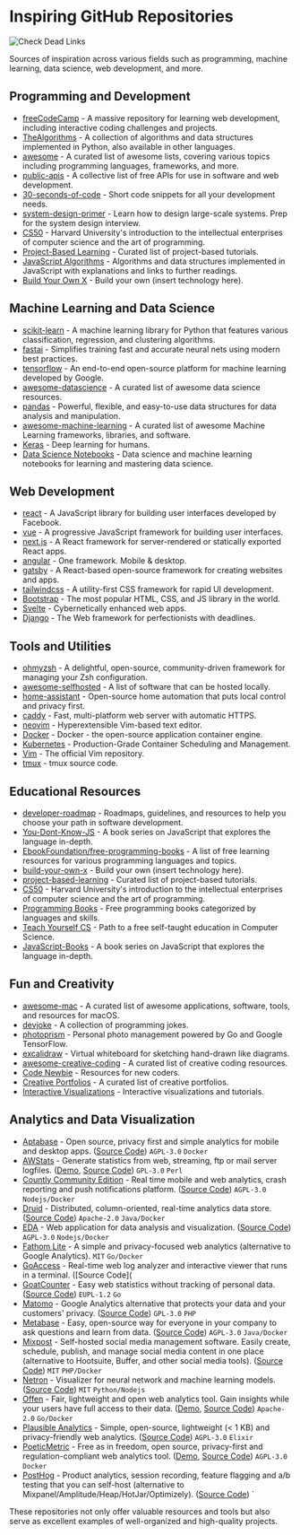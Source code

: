 


# Inspiring GitHub Repositories

![Check Dead Links](https://github.com/stojanov-igor/Inspiring-Github/actions/workflows/check-links.yml/badge.svg)


Sources of inspiration across various fields such as programming, machine learning, data science, web development, and more.

## Programming and Development
- [freeCodeCamp](https://github.com/freeCodeCamp/freeCodeCamp) - A massive repository for learning web development, including interactive coding challenges and projects.
- [TheAlgorithms](https://github.com/TheAlgorithms/Python) - A collection of algorithms and data structures implemented in Python, also available in other languages.
- [awesome](https://github.com/sindresorhus/awesome) - A curated list of awesome lists, covering various topics including programming languages, frameworks, and more.
- [public-apis](https://github.com/public-apis/public-apis) - A collective list of free APIs for use in software and web development.
- [30-seconds-of-code](https://github.com/30-seconds/30-seconds-of-code) - Short code snippets for all your development needs.
- [system-design-primer](https://github.com/donnemartin/system-design-primer) - Learn how to design large-scale systems. Prep for the system design interview.
- [CS50](https://github.com/cs50) - Harvard University's introduction to the intellectual enterprises of computer science and the art of programming.
- [Project-Based Learning](https://github.com/practical-tutorials/project-based-learning) - Curated list of project-based tutorials.
- [JavaScript Algorithms](https://github.com/trekhleb/javascript-algorithms) - Algorithms and data structures implemented in JavaScript with explanations and links to further readings.
- [Build Your Own X](https://github.com/codecrafters-io/build-your-own-x) - Build your own (insert technology here).

## Machine Learning and Data Science
- [scikit-learn](https://github.com/scikit-learn/scikit-learn) - A machine learning library for Python that features various classification, regression, and clustering algorithms.
- [fastai](https://github.com/fastai/fastai) - Simplifies training fast and accurate neural nets using modern best practices.
- [tensorflow](https://github.com/tensorflow/tensorflow) - An end-to-end open-source platform for machine learning developed by Google.
- [awesome-datascience](https://github.com/academic/awesome-datascience) - A curated list of awesome data science resources.
- [pandas](https://github.com/pandas-dev/pandas) - Powerful, flexible, and easy-to-use data structures for data analysis and manipulation.
- [awesome-machine-learning](https://github.com/josephmisiti/awesome-machine-learning) - A curated list of awesome Machine Learning frameworks, libraries, and software.
- [Keras](https://github.com/keras-team/keras) - Deep learning for humans.
- [Data Science Notebooks](https://github.com/donnemartin/data-science-ipython-notebooks) - Data science and machine learning notebooks for learning and mastering data science.

## Web Development
- [react](https://github.com/facebook/react) - A JavaScript library for building user interfaces developed by Facebook.
- [vue](https://github.com/vuejs/vue) - A progressive JavaScript framework for building user interfaces.
- [next.js](https://github.com/vercel/next.js) - A React framework for server-rendered or statically exported React apps.
- [angular](https://github.com/angular/angular) - One framework. Mobile & desktop.
- [gatsby](https://github.com/gatsbyjs/gatsby) - A React-based open-source framework for creating websites and apps.
- [tailwindcss](https://github.com/tailwindlabs/tailwindcss) - A utility-first CSS framework for rapid UI development.
- [Bootstrap](https://github.com/twbs/bootstrap) - The most popular HTML, CSS, and JS library in the world.
- [Svelte](https://github.com/sveltejs/svelte) - Cybernetically enhanced web apps.
- [Django](https://github.com/django/django) - The Web framework for perfectionists with deadlines.

## Tools and Utilities
- [ohmyzsh](https://github.com/ohmyzsh/ohmyzsh) - A delightful, open-source, community-driven framework for managing your Zsh configuration.
- [awesome-selfhosted](https://github.com/awesome-selfhosted/awesome-selfhosted) - A list of software that can be hosted locally.
- [home-assistant](https://github.com/home-assistant/core) - Open-source home automation that puts local control and privacy first.
- [caddy](https://github.com/caddyserver/caddy) - Fast, multi-platform web server with automatic HTTPS.
- [neovim](https://github.com/neovim/neovim) - Hyperextensible Vim-based text editor.
- [Docker](https://github.com/docker/docker-ce) - Docker - the open-source application container engine.
- [Kubernetes](https://github.com/kubernetes/kubernetes) - Production-Grade Container Scheduling and Management.
- [Vim](https://github.com/vim/vim) - The official Vim repository.
- [tmux](https://github.com/tmux/tmux) - tmux source code.

## Educational Resources
- [developer-roadmap](https://github.com/kamranahmedse/developer-roadmap) - Roadmaps, guidelines, and resources to help you choose your path in software development.
- [You-Dont-Know-JS](https://github.com/getify/You-Dont-Know-JS) - A book series on JavaScript that explores the language in-depth.
- [EbookFoundation/free-programming-books](https://github.com/EbookFoundation/free-programming-books) - A list of free learning resources for various programming languages and topics.
- [build-your-own-x](https://github.com/codecrafters-io/build-your-own-x) - Build your own (insert technology here).
- [project-based-learning](https://github.com/practical-tutorials/project-based-learning) - Curated list of project-based tutorials.
- [CS50](https://github.com/cs50) - Harvard University's introduction to the intellectual enterprises of computer science and the art of programming.
- [Programming Books](https://github.com/EbookFoundation/free-programming-books) - Free programming books categorized by languages and skills.
- [Teach Yourself CS](https://github.com/ossu/computer-science) - Path to a free self-taught education in Computer Science.
- [JavaScript-Books](https://github.com/getify/You-Dont-Know-JS) - A book series on JavaScript that explores the language in-depth.

## Fun and Creativity
- [awesome-mac](https://github.com/jaywcjlove/awesome-mac) - A curated list of awesome applications, software, tools, and resources for macOS.
- [devjoke](https://github.com/shrutikapoor08/devjoke) - A collection of programming jokes.
- [photoprism](https://github.com/photoprism/photoprism) - Personal photo management powered by Go and Google TensorFlow.
- [excalidraw](https://github.com/excalidraw/excalidraw) - Virtual whiteboard for sketching hand-drawn like diagrams.
- [awesome-creative-coding](https://github.com/terkelg/awesome-creative-coding) - A curated list of creative coding resources.
- [Code Newbie](https://github.com/Michael0x2a/curated-programming-resources) - Resources for new coders.
- [Creative Portfolios](https://github.com/iRaul/creative-portfolios) - A curated list of creative portfolios.
- [Interactive Visualizations](https://github.com/curran/data) - Interactive visualizations and tutorials.

## Analytics and Data Visualization
- [Aptabase](https://aptabase.com/) - Open source, privacy first and simple analytics for mobile and desktop apps. ([Source Code](https://github.com/aptabase/aptabase)) `AGPL-3.0` `Docker`
- [AWStats](http://www.awstats.org/) - Generate statistics from web, streaming, ftp or mail server logfiles. ([Demo](https://www.awstats.org/#DEMO), [Source Code](https://github.com/eldy/awstats)) `GPL-3.0` `Perl`
- [Countly Community Edition](https://count.ly) - Real time mobile and web analytics, crash reporting and push notifications platform. ([Source Code](https://github.com/countly)) `AGPL-3.0` `Nodejs/Docker`
- [Druid](http://druid.io/) - Distributed, column-oriented, real-time analytics data store. ([Source Code](https://github.com/apache/druid)) `Apache-2.0` `Java/Docker`
- [EDA](https://eda.jortilles.com/en/jortilles-english/) - Web application for data analysis and visualization. ([Source Code](https://github.com/jortilles/EDA)) `AGPL-3.0` `Nodejs/Docker`
- [Fathom Lite](https://github.com/usefathom/fathom) - A simple and privacy-focused web analytics (alternative to Google Analytics). `MIT` `Go/Docker`
- [GoAccess](http://goaccess.io/) - Real-time web log analyzer and interactive viewer that runs in a terminal. ([Source Code](
- [GoatCounter](https://www.goatcounter.com) - Easy web statistics without tracking of personal data. ([Source Code](https://github.com/arp242/goatcounter)) `EUPL-1.2` `Go`
- [Matomo](https://matomo.org/) - Google Analytics alternative that protects your data and your customers' privacy. ([Source Code](https://github.com/matomo-org/matomo)) `GPL-3.0` `PHP`
- [Metabase](https://metabase.com/) - Easy, open-source way for everyone in your company to ask questions and learn from data. ([Source Code](https://github.com/metabase/metabase)) `AGPL-3.0` `Java/Docker`
- [Mixpost](https://mixpost.app/) - Self-hosted social media management software. Easily create, schedule, publish, and manage social media content in one place (alternative to Hootsuite, Buffer, and other social media tools). ([Source Code](https://github.com/inovector/MixpostApp)) `MIT` `PHP/Docker`
- [Netron](https://netron.app/) - Visualizer for neural network and machine learning models. ([Source Code](https://github.com/lutzroeder/netron)) `MIT` `Python/Nodejs`
- [Offen](https://www.offen.dev/) - Fair, lightweight and open web analytics tool. Gain insights while your users have full access to their data. ([Demo](https://www.offen.dev/try-demo/), [Source Code](https://github.com/offen/offen)) `Apache-2.0` `Go/Docker`
- [Plausible Analytics](https://plausible.io/) - Simple, open-source, lightweight (< 1 KB) and privacy-friendly web analytics. ([Source Code](https://github.com/plausible/analytics/)) `AGPL-3.0` `Elixir`
- [PoeticMetric](https://www.poeticmetric.com) - Free as in freedom, open source, privacy-first and regulation-compliant web analytics tool. ([Demo](https://www.poeticmetric.com/s?d=www.poeticmetric.com), [Source Code](https://github.com/th0th/poeticmetric)) `AGPL-3.0` `Docker`
- [PostHog](https://posthog.com) - Product analytics, session recording, feature flagging and a/b testing that you can self-host (alternative to Mixpanel/Amplitude/Heap/HotJar/Optimizely). ([Source Code](https://github.com/posthog/posthog)) `


These repositories not only offer valuable resources and tools but also serve as excellent examples of well-organized and high-quality projects. 

